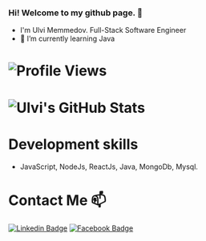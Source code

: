 ### Hi! Welcome to my github page. 👋
- I'm Ulvi Memmedov. Full-Stack Software Engineer
- 🌱 I’m currently learning Java
 
# ![Profile Views](https://komarev.com/ghpvc/?username=ulvimemmeedov)
# ![Ulvi's GitHub Stats](https://github-readme-stats.vercel.app/api?username=ulvimemmeedov&show_icons=true)
# Development skills
- JavaScript, NodeJs, ReactJs, Java, MongoDb, Mysql.

# Contact Me 📫
[![Linkedin Badge](https://img.shields.io/badge/mustafamuratcoskun-follow%20on%20linkedin-blue?style=for-the-badge&logo=linkedin)](https://www.linkedin.com/in/ulvimemmeedov/)
[![Facebook Badge](https://img.shields.io/badge/mustafamuratcoskun-follow%20on%20instagram-blue?style=for-the-badge&logo=instagram)](https://www.facebook.com/ulvim0/)


<!--
**ulvimemmeedov/ulvimemmeedov** is a ✨ _special_ ✨ repository because its `README.md` (this file) appears on your GitHub profile.

Here are some ideas to get you started:

- 🔭 I’m currently working on ...
- ...
- 👯 I’m looking to collaborate on ...
- 🤔 I’m looking for help with ...
- 💬 Ask me about ...
-...
- 😄 Pronouns: ...
- ⚡ Fun fact: ...
-->
